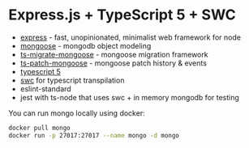 # Express.js + TypeScript 5 + SWC

* [express](https://expressjs.com/) - fast, unopinionated, minimalist web framework for node
* [mongoose](https://mongoosejs.com/) - mongodb object modeling
* [ts-migrate-mongoose](https://github.com/ilovepixelart/ts-migrate-mongoose) - mongoose migration framework
* [ts-patch-mongoose](https://github.com/ilovepixelart/ts-migrate-mongoose) - mongoose patch history & events
* [typescript 5](https://www.typescriptlang.org/)
* [swc](https://swc.rs/) for typescript transpilation
* eslint-standard
* jest with ts-node that uses swc + in memory mongodb for testing

You can run mongo locally using docker:

```bash
docker pull mongo
docker run -p 27017:27017 --name mongo -d mongo
```
